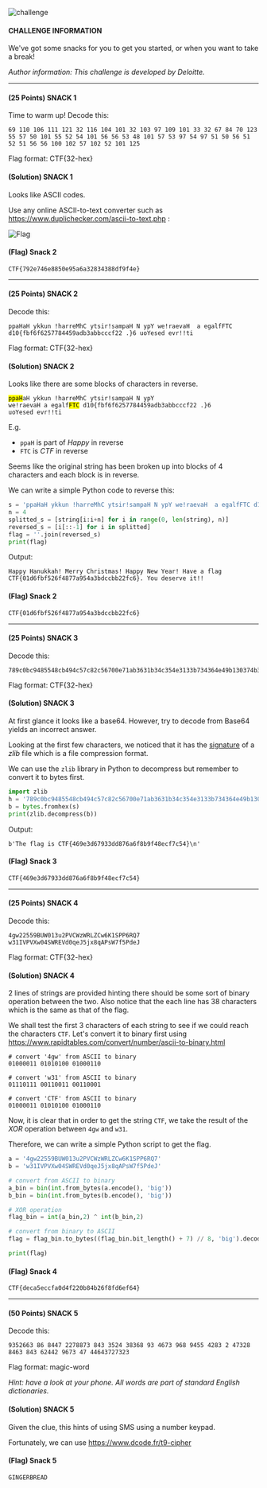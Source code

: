 ![challenge](/img/Capture.PNG)

#### CHALLENGE INFORMATION

We've got some snacks for you to get you started, or when you want to take a break!

*Author information: This challenge is developed by Deloitte.*

---

#### (25 Points) SNACK 1

Time to warm up! Decode this:

```
69 110 106 111 121 32 116 104 101 32 103 97 109 101 33 32 67 84 70 123 55 57 50 101 55 52 54 101 56 56 53 48 101 57 53 97 54 97 51 50 56 51 52 51 56 56 100 102 57 102 52 101 125
```

Flag format: CTF{32-hex}

#### (Solution) SNACK 1

Looks like ASCII codes.

Use any online ASCII-to-text converter such as https://www.duplichecker.com/ascii-to-text.php :

![Flag](/img/Flag.PNG)

#### (Flag) Snack 2

```
CTF{792e746e8850e95a6a32834388df9f4e}
```

---

#### (25 Points) SNACK 2

Decode this:

```
ppaHaH ykkun !harreMhC ytsir!sampaH N ypY we!raevaH  a egalfFTC d10{fbf6f6257784459adb3abbcccf22 .}6 uoYesed evr!!ti
```

Flag format: CTF{32-hex}

#### (Solution) SNACK 2

Looks like there are some blocks of characters in reverse.

<code><mark>ppaH</mark>aH ykkun !harreMhC ytsir!sampaH N ypY we!raevaH  a egalf<mark>FTC</mark> d10{fbf6f6257784459adb3abbcccf22 .}6 uoYesed evr!!ti</code>

E.g.

- `ppaH` is part of *Happy* in reverse
- `FTC` is *CTF* in reverse

Seems like the original string has been broken up into blocks of 4 characters and each block is in reverse.

We can write a simple Python code to reverse this:

```python
s = 'ppaHaH ykkun !harreMhC ytsir!sampaH N ypY we!raevaH  a egalfFTC d10{fbf6f6257784459adb3abbcccf22 .}6 uoYesed evr!!ti'
n = 4
splitted_s = [string[i:i+n] for i in range(0, len(string), n)]
reversed_s = [i[::-1] for i in splitted]
flag = ''.join(reversed_s)
print(flag)
```

Output:

```
Happy Hanukkah! Merry Christmas! Happy New Year! Have a flag CTF{01d6fbf526f4877a954a3bdccbb22fc6}. You deserve it!!
```

#### (Flag) Snack 2

```
CTF{01d6fbf526f4877a954a3bdccbb22fc6}
```

---

#### (25 Points) SNACK 3

Decode this:

```
789c0bc9485548cb494c57c82c56700e71ab3631b34c354e3133b734364e49b130374b344bb348b24c33b1484d4e334f3635a9e5020083360ec2
```

Flag format: CTF{32-hex}

#### (Solution) SNACK 3

At first glance it looks like a base64. However, try to decode from Base64 yields an incorrect answer.

Looking at the first few characters, we noticed that it has the [signature](https://en.wikipedia.org/wiki/List_of_file_signatures) of a *zlib* file which is a file compression format.

We can use the `zlib` library in Python to decompress but remember to convert it to bytes first.

```python
import zlib
h = '789c0bc9485548cb494c57c82c56700e71ab3631b34c354e3133b734364e49b130374b344bb348b24c33b1484d4e334f3635a9e5020083360ec2'
b = bytes.fromhex(s)
print(zlib.decompress(b))
```

Output:

```
b'The flag is CTF{469e3d67933dd876a6f8b9f48ecf7c54}\n'
```

#### (Flag) Snack 3

```
CTF{469e3d67933dd876a6f8b9f48ecf7c54}
```

---

#### (25 Points) SNACK 4

Decode this:

```
4gw22559BUW013u2PVCWzWRLZCw6K1SPP6RQ7
w31IVPVXw04SWREVd0qeJ5jx8qAPsW7f5PdeJ
```

Flag format: CTF{32-hex}

#### (Solution) SNACK 4

2 lines of strings are provided hinting there should be some sort of binary operation between the two. Also notice that the each line has 38 characters which is the same as that of the flag. 

We shall test the first 3 characters of each string to see if we could reach the characters `CTF`. Let's convert it to binary first using https://www.rapidtables.com/convert/number/ascii-to-binary.html

```
# convert '4gw' from ASCII to binary
01000011 01010100 01000110

# convert 'w31' from ASCII to binary
01110111 00110011 00110001

# convert 'CTF' from ASCII to binary
01000011 01010100 01000110
```

Now, it is clear that in order to get the string `CTF`, we take the result of the *XOR*  operation between `4gw` and `w31`.

Therefore, we can write a simple Python script to get the flag.

```python
a = '4gw22559BUW013u2PVCWzWRLZCw6K1SPP6RQ7'
b = 'w31IVPVXw04SWREVd0qeJ5jx8qAPsW7f5PdeJ'

# convert from ASCII to binary
a_bin = bin(int.from_bytes(a.encode(), 'big'))
b_bin = bin(int.from_bytes(b.encode(), 'big'))

# XOR operation
flag_bin = int(a_bin,2) ^ int(b_bin,2)

# convert from binary to ASCII
flag = flag_bin.to_bytes((flag_bin.bit_length() + 7) // 8, 'big').decode()

print(flag)
```

#### (Flag) Snack 4

```
CTF{deca5eccfa0d4f220b84b26f8fd6ef64}
```

---

#### (50 Points) SNACK 5

Decode this:

```
9352663 86 8447 2278873 843 3524 38368 93 4673 968 9455 4283 2 47328 8463 843 62442 9673 47 44643727323
```

Flag format: magic-word

*Hint: have a look at your phone. All words are part of standard English dictionaries.*

#### (Solution) SNACK 5

Given the clue, this hints of using SMS using a number keypad.

Fortunately, we can use https://www.dcode.fr/t9-cipher

#### (Flag) Snack 5

```
GINGERBREAD
```

